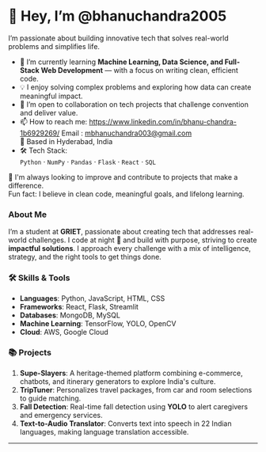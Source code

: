 # 👋 Hey, I’m @bhanuchandra2005

I’m passionate about building innovative tech that solves real-world problems and simplifies life.

- 🌱 I’m currently learning **Machine Learning, Data Science, and Full-Stack Web Development** — with a focus on writing clean, efficient code.
- 💡 I enjoy solving complex problems and exploring how data can create meaningful impact.
- 🤝 I’m open to collaboration on tech projects that challenge convention and deliver value.
- 📫 How to reach me: https://www.linkedin.com/in/bhanu-chandra-1b6929269/
  Email : mbhanuchandra003@gmail.com  
  📍 Based in Hyderabad, India
- 🛠️ Tech Stack:  
  `Python` · `NumPy` · `Pandas` · `Flask` · `React` · `SQL`

🔭 I'm always looking to improve and contribute to projects that make a difference.  
Fun fact: I believe in clean code, meaningful goals, and lifelong learning.

### About Me

I’m a student at **GRIET**, passionate about creating tech that addresses real-world challenges. I code at night 🦇 and build with purpose, striving to create **impactful solutions**. I approach every challenge with a mix of intelligence, strategy, and the right tools to get things done.

### 🛠️ Skills & Tools

- **Languages**: Python, JavaScript, HTML, CSS
- **Frameworks**: React, Flask, Streamlit
- **Databases**: MongoDB, MySQL
- **Machine Learning**: TensorFlow, YOLO, OpenCV
- **Cloud**: AWS, Google Cloud

### 📚 Projects

1. **Supe-Slayers**: A heritage-themed platform combining e-commerce, chatbots, and itinerary generators to explore India's culture.
2. **TripTuner**: Personalizes travel packages, from car and room selections to guide matching.
3. **Fall Detection**: Real-time fall detection using **YOLO** to alert caregivers and emergency services.
4. **Text-to-Audio Translator**: Converts text into speech in 22 Indian languages, making language translation accessible.

---

